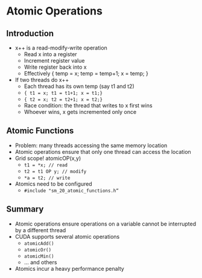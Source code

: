 # Atomic Operations

## Introduction
* x++ is a read-modify-write operation
   * Read x into a register
   * Increment register value
   * Write register back into x
   * Effectively { temp = x; temp = temp+1; x = temp; }
* If two threads do x++
   * Each thread has its own temp (say t1 and t2)
   * `{ t1 = x; t1 = t1+1; x = t1;}`
   * `{ t2 = x; t2 = t2+1; x = t2;}`
   * Race condition: the thread that writes to x first wins
   * Whoever wins, x gets incremented only once

## Atomic Functions
* Problem: many threads accessing the same memory location
* Atomic operations ensure that only one thread can access the location
* Grid scope!
atomicOP(x,y)
   * `t1 = *x; // read`
   * `t2 = t1 OP y; // modify`
   * `*a = t2; // write`
* Atomics need to be configured
   * `#include "sm_20_atomic_functions.h“`

## Summary
* Atomic operations ensure operations on a variable cannot be interrupted by a different thread
* CUDA supports several atomic operations
   * `atomicAdd()`
   * `atomicOr()`
   * `atomicMin()`
   * … and others
* Atomics incur a heavy performance penalty
